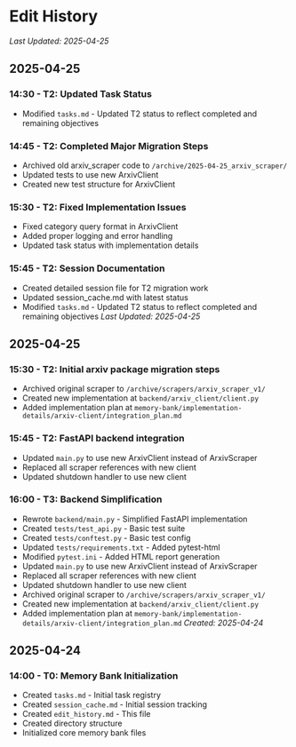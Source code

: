 # Edit History
*Last Updated: 2025-04-25*

## 2025-04-25
### 14:30 - T2: Updated Task Status
- Modified `tasks.md` - Updated T2 status to reflect completed and remaining objectives

### 14:45 - T2: Completed Major Migration Steps
- Archived old arxiv_scraper code to `/archive/2025-04-25_arxiv_scraper/`
- Updated tests to use new ArxivClient
- Created new test structure for ArxivClient

### 15:30 - T2: Fixed Implementation Issues
- Fixed category query format in ArxivClient
- Added proper logging and error handling
- Updated task status with implementation details

### 15:45 - T2: Session Documentation
- Created detailed session file for T2 migration work
- Updated session_cache.md with latest status
- Modified `tasks.md` - Updated T2 status to reflect completed and remaining objectives
*Last Updated: 2025-04-25*

## 2025-04-25
### 15:30 - T2: Initial arxiv package migration steps
- Archived original scraper to `/archive/scrapers/arxiv_scraper_v1/`
- Created new implementation at `backend/arxiv_client/client.py`
- Added implementation plan at `memory-bank/implementation-details/arxiv-client/integration_plan.md`

### 15:45 - T2: FastAPI backend integration
- Updated `main.py` to use new ArxivClient instead of ArxivScraper
- Replaced all scraper references with new client
- Updated shutdown handler to use new client

### 16:00 - T3: Backend Simplification
- Rewrote `backend/main.py` - Simplified FastAPI implementation
- Created `tests/test_api.py` - Basic test suite
- Created `tests/conftest.py` - Basic test config
- Updated `tests/requirements.txt` - Added pytest-html
- Modified `pytest.ini` - Added HTML report generation
- Updated `main.py` to use new ArxivClient instead of ArxivScraper
- Replaced all scraper references with new client
- Updated shutdown handler to use new client
- Archived original scraper to `/archive/scrapers/arxiv_scraper_v1/`
- Created new implementation at `backend/arxiv_client/client.py`
- Added implementation plan at `memory-bank/implementation-details/arxiv-client/integration_plan.md`
*Created: 2025-04-24*

## 2025-04-24
### 14:00 - T0: Memory Bank Initialization
- Created `tasks.md` - Initial task registry
- Created `session_cache.md` - Initial session tracking
- Created `edit_history.md` - This file
- Created directory structure
- Initialized core memory bank files